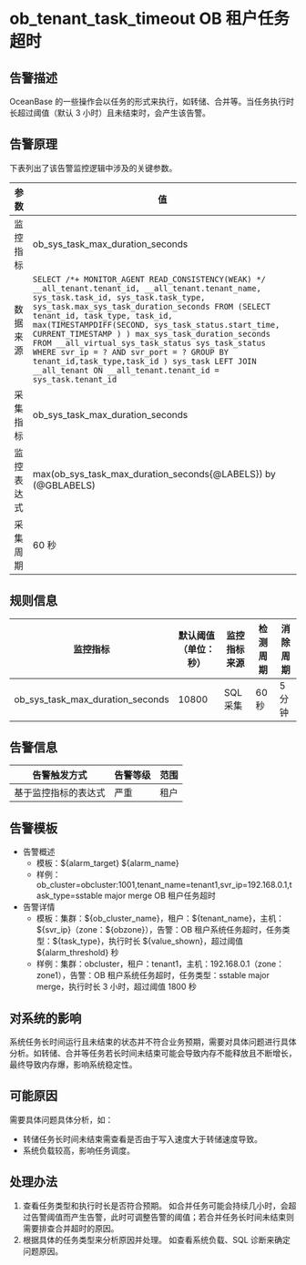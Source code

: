 # ob_tenant_task_timeout OB 租户任务超时

## 告警描述

OceanBase 的一些操作会以任务的形式来执行，如转储、合并等。当任务执行时长超过阈值（默认 3 小时）且未结束时，会产生该告警。

## 告警原理

下表列出了该告警监控逻辑中涉及的关键参数。

| **参数** | **值** |
| --- | --- |
| 监控指标 | ob_sys_task_max_duration_seconds |
| 数据来源 |`SELECT /*+ MONITOR_AGENT READ_CONSISTENCY(WEAK) */ __all_tenant.tenant_id, __all_tenant.tenant_name, sys_task.task_id, sys_task.task_type, sys_task.max_sys_task_duration_seconds FROM (SELECT tenant_id, task_type, task_id, max(TIMESTAMPDIFF(SECOND, sys_task_status.start_time, CURRENT_TIMESTAMP ) ) max_sys_task_duration_seconds FROM __all_virtual_sys_task_status sys_task_status WHERE svr_ip = ? AND svr_port = ? GROUP BY tenant_id,task_type,task_id ) sys_task LEFT JOIN __all_tenant ON __all_tenant.tenant_id = sys_task.tenant_id`|
| 采集指标 | ob_sys_task_max_duration_seconds |
| 监控表达式 | max(ob_sys_task_max_duration_seconds{@LABELS}) by (@GBLABELS) |
| 采集周期 | 60 秒 |

## 规则信息

| **监控指标** | **默认阈值（单位：秒）** | **监控指标来源** | **检测周期** | **消除周期** |
| --- | --- | --- | --- | --- |
| ob_sys_task_max_duration_seconds | 10800 | SQL 采集 | 60 秒 | 5 分钟 |

## 告警信息

| **告警触发方式** | **告警等级** | **范围** |
| --- | --- | --- |
| 基于监控指标的表达式 | 严重 | 租户 |

## 告警模板

* 告警概述
  * 模板：\${alarm_target} ${alarm_name}
  * 样例：ob_cluster=obcluster:1001,tenant_name=tenant1,svr_ip=192.168.0.1,task_type=sstable major merge OB 租户任务超时
* 告警详情
  * 模板：集群：\${ob_cluster_name}，租户：\${tenant_name}，主机：\${svr_ip}（zone：\${obzone}），告警：OB 租户系统任务超时，任务类型：\${task_type}，执行时长 \${value_shown}，超过阈值 \${alarm_threshold} 秒
  * 样例：集群：obcluster，租户：tenant1，主机：192.168.0.1（zone：zone1），告警：OB 租户系统任务超时，任务类型：sstable major merge，执行时长 3 小时，超过阈值 1800 秒

## 对系统的影响

系统任务长时间运行且未结束的状态并不符合业务预期，需要对具体问题进行具体分析。如转储、合并等任务若长时间未结束可能会导致内存不能释放且不断增长，最终导致内存爆，影响系统稳定性。

## 可能原因

需要具体问题具体分析，如：

* 转储任务长时间未结束需查看是否由于写入速度大于转储速度导致。
* 系统负载较高，影响任务调度。

## 处理办法

1. 查看任务类型和执行时长是否符合预期。
   如合并任务可能会持续几小时，会超过告警阈值而产生告警，此时可调整告警的阈值；若合并任务长时间未结束则需要排查合并超时的原因。
2. 根据具体的任务类型来分析原因并处理。
   如查看系统负载、SQL 诊断来确定问题原因。

